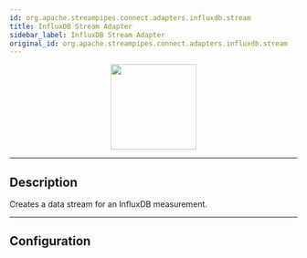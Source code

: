 ```yaml
---
id: org.apache.streampipes.connect.adapters.influxdb.stream
title: InfluxDB Stream Adapter
sidebar_label: InfluxDB Stream Adapter
original_id: org.apache.streampipes.connect.adapters.influxdb.stream
---
```


<!--
  ~ Licensed to the Apache Software Foundation (ASF) under one or more
  ~ contributor license agreements.  See the NOTICE file distributed with
  ~ this work for additional information regarding copyright ownership.
  ~ The ASF licenses this file to You under the Apache License, Version 2.0
  ~ (the "License"); you may not use this file except in compliance with
  ~ the License.  You may obtain a copy of the License at
  ~
  ~    http://www.apache.org/licenses/LICENSE-2.0
  ~
  ~ Unless required by applicable law or agreed to in writing, software
  ~ distributed under the License is distributed on an "AS IS" BASIS,
  ~ WITHOUT WARRANTIES OR CONDITIONS OF ANY KIND, either express or implied.
  ~ See the License for the specific language governing permissions and
  ~ limitations under the License.
  ~
  -->



<p align="center"> 
    <img src="/img/pipeline-elements/org.apache.streampipes.connect.adapters.influxdb.stream/icon.png" width="150px;" class="pe-image-documentation"/>
</p>

***

## Description
Creates a data stream for an InfluxDB measurement.

***

## Configuration



